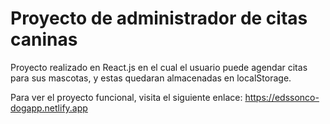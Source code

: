# Proyecto de administrador de citas caninas
Proyecto realizado en React.js en el cual el usuario puede agendar citas para sus mascotas, y estas quedaran almacenadas en localStorage.

Para ver el proyecto funcional, visita el siguiente enlace: https://edssonco-dogapp.netlify.app
